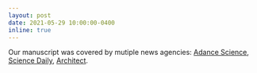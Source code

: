 ```yaml
---
layout: post
date: 2021-05-29 10:00:00-0400
inline: true
---
```


Our manuscript was covered by mutiple news agencies: [Adance Science](https://www.advancedsciencenews.com/pop-up-coffee-table-no-assembly-required/), [Science Daily](https://www.sciencedaily.com/releases/2021/06/210628170607.htm), [Architect](https://archinect.com/news/article/150271649/harvard-researchers-develop-deployable-structures-made-from-a-simple-rotational-motion).
